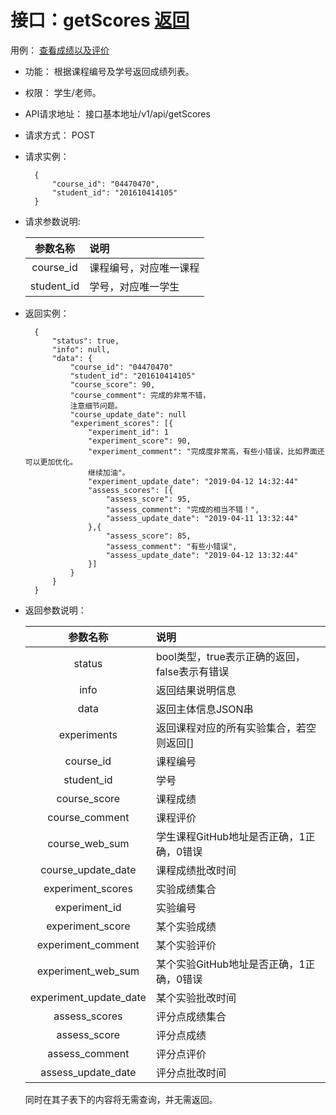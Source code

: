 # 接口：getScores  [返回](../README.md)
用例： [查看成绩以及评价](../用例/查看成绩以及评价.md)

- 功能：
   根据课程编号及学号返回成绩列表。
    
- 权限：
    学生/老师。    
    
- API请求地址： 
    接口基本地址/v1/api/getScores

- 请求方式：
    POST

- 请求实例：

        {
            "course_id": "04470470",
            "student_id": "201610414105"
        }
        
- 请求参数说明:        

  |参数名称|说明|
  |:---------:|:--------------------------------------------------------|      
  |course_id|课程编号，对应唯一课程|
  |student_id|学号，对应唯一学生|
  
  
- 返回实例：

        { 
            "status": true,
            "info": null,
            "data": {
                "course_id": "04470470"
                "student_id": "201610414105"
                "course_score": 90,
                "course_comment": 完成的非常不错，
                注意细节问题。
                "course_update_date": null
                "experiment_scores": [{
                    "experiment_id": 1
                    "experiment_score": 90,
                    "experiment_comment": "完成度非常高，有些小错误，比如界面还可以更加优化。
                    继续加油"。
                    "experiment_update_date": "2019-04-12 14:32:44"
                    "assess_scores": [{
                        "assess_score": 95,
                        "assess_comment": "完成的相当不错！",
                        "assess_update_date": "2019-04-11 13:32:44"
                    },{
                        "assess_score": 85,
                        "assess_comment": "有些小错误",
                        "assess_update_date": "2019-04-12 13:32:44"
                    }]
                }
            }    
        }

- 返回参数说明：    
 
  |参数名称|说明|
  |:---------:|:--------------------------------------------------------|      
  |status|bool类型，true表示正确的返回，false表示有错误|
  |info|返回结果说明信息|
  |data|返回主体信息JSON串|
  |experiments|返回课程对应的所有实验集合，若空则返回[]|
  |course_id|课程编号|
  |student_id|学号|
  |course_score|课程成绩|
  |course_comment|课程评价|
  |course_web_sum|学生课程GitHub地址是否正确，1正确，0错误|
  |course_update_date|课程成绩批改时间|
  |experiment_scores|实验成绩集合|
  |experiment_id|实验编号|
  |experiment_score|某个实验成绩|
  |experiment_comment|某个实验评价|
  |experiment_web_sum|某个实验GitHub地址是否正确，1正确，0错误|
  |experiment_update_date|某个实验批改时间|
  |assess_scores|评分点成绩集合|
  |assess_score|评分点成绩|
  |assess_comment|评分点评价|  
  |assess_update_date|评分点批改时间|
 
  同时在其子表下的内容将无需查询，并无需返回。<br>
